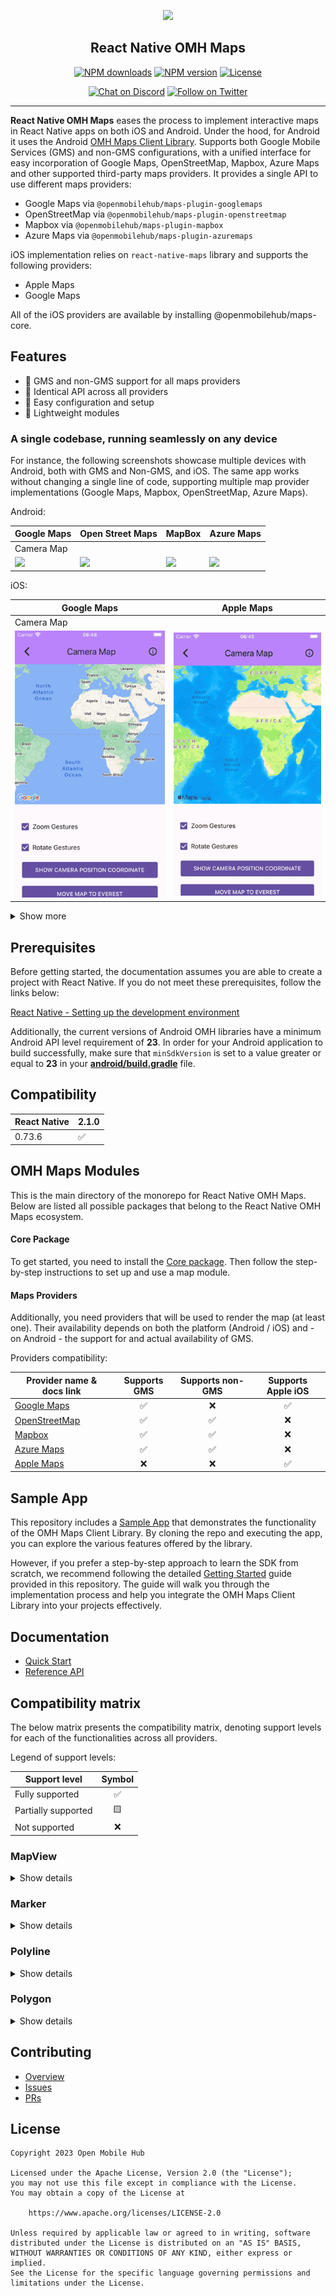 <p align="center">
  <a href="https://openmobilehub.org/">
    <img width="160px" src="https://openmobilehub.org/wp-content/uploads/sites/13/2024/06/OpenMobileHub-horizontal-color.svg"/><br/>
  </a>
  <h2 align="center">React Native OMH Maps</h2>
</p>

<p align="center">
  <a href="https://www.npmjs.com/package/@openmobilehub/maps-core"><img src="https://img.shields.io/npm/dm/@openmobilehub/maps-core.svg?style=flat" alt="NPM downloads"/></a>
  <a href="https://www.npmjs.com/package/@openmobilehub/maps-core"><img src="https://img.shields.io/npm/v/@openmobilehub/maps-core.svg?style=flat" alt="NPM version"/></a>
  <a href="/LICENSE"><img src="https://img.shields.io/npm/l/@openmobilehub/maps-core.svg?style=flat" alt="License"/></a>
</p>

<p align="center">
  <a href="https://discord.com/invite/yTAFKbeVMw"><img src="https://img.shields.io/discord/1115727214827278446.svg?style=flat&colorA=7289da&label=Chat%20on%20Discord" alt="Chat on Discord"/></a>
  <a href="https://twitter.com/openmobilehub"><img src="https://img.shields.io/twitter/follow/rnfirebase.svg?style=flat&colorA=1da1f2&colorB=&label=Follow%20on%20Twitter" alt="Follow on Twitter"/></a>
</p>

---

**React Native OMH Maps** eases the process to implement interactive maps in React Native apps on both iOS and Android. Under the hood, for Android it uses the Android [OMH Maps Client Library](https://github.com/openmobilehub/android-omh-maps). Supports both Google Mobile Services (GMS) and non-GMS configurations, with a unified interface for easy incorporation of Google Maps, OpenStreetMap, Mapbox, Azure Maps and other supported third-party maps providers. It provides a single API to use different maps providers:

- Google Maps via `@openmobilehub/maps-plugin-googlemaps`
- OpenStreetMap via `@openmobilehub/maps-plugin-openstreetmap`
- Mapbox via `@openmobilehub/maps-plugin-mapbox`
- Azure Maps via `@openmobilehub/maps-plugin-azuremaps`

iOS implementation relies on `react-native-maps` library and supports the following providers:
- Apple Maps
- Google Maps

All of the iOS providers are available by installing @openmobilehub/maps-core.

## Features

- 📱 GMS and non-GMS support for all maps providers
- 🔗 Identical API across all providers
- 🌱 Easy configuration and setup
- 💨 Lightweight modules

### A single codebase, running seamlessly on any device

For instance, the following screenshots showcase multiple devices with Android, both with GMS and Non-GMS, and iOS. The same app works without changing a single line of code, supporting multiple map provider implementations (Google Maps, Mapbox, OpenStreetMap, Azure Maps).

Android:

<div align="center">

| Google Maps                                                                                                        | Open Street Maps                                                                                                 | MapBox                                                                                                              | Azure Maps                                                                                                         |
|--------------------------------------------------------------------------------------------------------------------|------------------------------------------------------------------------------------------------------------------|---------------------------------------------------------------------------------------------------------------------|--------------------------------------------------------------------------------------------------------------------|
| Camera Map                                                                                                         |
| <img src="https://raw.githubusercontent.com/openmobilehub/omh-assets/main/react-native-omh-maps/demo/gmaps_1.gif" /> | <img src="https://raw.githubusercontent.com/openmobilehub/omh-assets/main/react-native-omh-maps/demo/osm_1.gif" /> | <img src="https://raw.githubusercontent.com/openmobilehub/omh-assets/main/react-native-omh-maps/demo/mapbox_1.gif" /> | <img src="https://raw.githubusercontent.com/openmobilehub/omh-assets/main/react-native-omh-maps/demo/azure_1.gif" /> |

</div>

iOS:

<div align="center">

| Google Maps                                                                                                            | Apple Maps                                                                                                         |
|------------------------------------------------------------------------------------------------------------------------|--------------------------------------------------------------------------------------------------------------------|
| Camera Map                                                                                                             |
| <img src="https://raw.githubusercontent.com/openmobilehub/omh-assets/main/react-native-omh-maps/demo/gmaps_ios_1.gif" /> | <img src="https://raw.githubusercontent.com/openmobilehub/omh-assets/main/react-native-omh-maps/demo/apple_1.gif" /> |

</div>

<details>
  <summary>Show more</summary>

Android:

<div align="center">

| Google Maps                                                                                                        | Open Street Maps                                                                                                 | MapBox                                                                                                              | Azure Maps                                                                                                         |
|--------------------------------------------------------------------------------------------------------------------|------------------------------------------------------------------------------------------------------------------|---------------------------------------------------------------------------------------------------------------------|--------------------------------------------------------------------------------------------------------------------|
| Location Sharing Map                                                                                               |
| <img src="https://raw.githubusercontent.com/openmobilehub/omh-assets/main/react-native-omh-maps/demo/gmaps_2.gif" /> | <img src="https://raw.githubusercontent.com/openmobilehub/omh-assets/main/react-native-omh-maps/demo/osm_2.gif" /> | <img src="https://raw.githubusercontent.com/openmobilehub/omh-assets/main/react-native-omh-maps/demo/mapbox_2.gif" /> | <img src="https://raw.githubusercontent.com/openmobilehub/omh-assets/main/react-native-omh-maps/demo/azure_2.gif" /> |
| Marker Map                                                                                                         |
| <img src="https://raw.githubusercontent.com/openmobilehub/omh-assets/main/react-native-omh-maps/demo/gmaps_3.gif" /> | <img src="https://raw.githubusercontent.com/openmobilehub/omh-assets/main/react-native-omh-maps/demo/osm_3.gif" /> | <img src="https://raw.githubusercontent.com/openmobilehub/omh-assets/main/react-native-omh-maps/demo/mapbox_3.gif" /> | <img src="https://raw.githubusercontent.com/openmobilehub/omh-assets/main/react-native-omh-maps/demo/azure_3.gif" /> |
| Info Windows Map                                                                                                   |
| <img src="https://raw.githubusercontent.com/openmobilehub/omh-assets/main/react-native-omh-maps/demo/gmaps_4.gif" /> | <img src="https://raw.githubusercontent.com/openmobilehub/omh-assets/main/react-native-omh-maps/demo/osm_4.gif" /> | <img src="https://raw.githubusercontent.com/openmobilehub/omh-assets/main/react-native-omh-maps/demo/mapbox_4.gif" /> | <img src="https://raw.githubusercontent.com/openmobilehub/omh-assets/main/react-native-omh-maps/demo/azure_4.gif" /> |
| Polyline Map                                                                                                       |
| <img src="https://raw.githubusercontent.com/openmobilehub/omh-assets/main/react-native-omh-maps/demo/gmaps_5.gif" /> | <img src="https://raw.githubusercontent.com/openmobilehub/omh-assets/main/react-native-omh-maps/demo/osm_5.gif" /> | <img src="https://raw.githubusercontent.com/openmobilehub/omh-assets/main/react-native-omh-maps/demo/mapbox_5.gif" /> | <img src="https://raw.githubusercontent.com/openmobilehub/omh-assets/main/react-native-omh-maps/demo/azure_5.gif" /> |
| Polygon Map                                                                                                        |
| <img src="https://raw.githubusercontent.com/openmobilehub/omh-assets/main/react-native-omh-maps/demo/gmaps_6.gif" /> | <img src="https://raw.githubusercontent.com/openmobilehub/omh-assets/main/react-native-omh-maps/demo/osm_6.gif" /> | <img src="https://raw.githubusercontent.com/openmobilehub/omh-assets/main/react-native-omh-maps/demo/mapbox_6.gif" /> | <img src="https://raw.githubusercontent.com/openmobilehub/omh-assets/main/react-native-omh-maps/demo/azure_6.gif" /> |
| Custom Styles Map                                                                                                  |
| <img src="https://raw.githubusercontent.com/openmobilehub/omh-assets/main/react-native-omh-maps/demo/gmaps_7.gif" /> | <img src="https://raw.githubusercontent.com/openmobilehub/omh-assets/main/react-native-omh-maps/demo/osm_7.png" /> | <img src="https://raw.githubusercontent.com/openmobilehub/omh-assets/main/react-native-omh-maps/demo/mapbox_7.gif" /> | <img src="https://raw.githubusercontent.com/openmobilehub/omh-assets/main/react-native-omh-maps/demo/azure_7.png" /> |

</div>


iOS:

<div align="center">

| Google Maps                                                                                                            | Apple Maps                                                                                                         |
|------------------------------------------------------------------------------------------------------------------------|--------------------------------------------------------------------------------------------------------------------|
| Location Sharing Map                                                                                                   |
| <img src="https://raw.githubusercontent.com/openmobilehub/omh-assets/main/react-native-omh-maps/demo/gmaps_ios_2.gif" /> | <img src="https://raw.githubusercontent.com/openmobilehub/omh-assets/main/react-native-omh-maps/demo/apple_2.gif" /> |
| Marker Map                                                                                                             |
| <img src="https://raw.githubusercontent.com/openmobilehub/omh-assets/main/react-native-omh-maps/demo/gmaps_ios_3.gif" /> | <img src="https://raw.githubusercontent.com/openmobilehub/omh-assets/main/react-native-omh-maps/demo/apple_3.gif" /> |
| Info Windows Map                                                                                                       |
| <img src="https://raw.githubusercontent.com/openmobilehub/omh-assets/main/react-native-omh-maps/demo/gmaps_ios_4.gif" /> | <img src="https://raw.githubusercontent.com/openmobilehub/omh-assets/main/react-native-omh-maps/demo/apple_4.gif" /> |
| Polyline Map                                                                                                           |
| <img src="https://raw.githubusercontent.com/openmobilehub/omh-assets/main/react-native-omh-maps/demo/gmaps_ios_5.gif" /> | <img src="https://raw.githubusercontent.com/openmobilehub/omh-assets/main/react-native-omh-maps/demo/apple_5.gif" /> |
| Polygon Map                                                                                                            |
| <img src="https://raw.githubusercontent.com/openmobilehub/omh-assets/main/react-native-omh-maps/demo/gmaps_ios_6.gif" /> | <img src="https://raw.githubusercontent.com/openmobilehub/omh-assets/main/react-native-omh-maps/demo/apple_6.gif" /> |
| Custom Styles Map                                                                                                      |
| <img src="https://raw.githubusercontent.com/openmobilehub/omh-assets/main/react-native-omh-maps/demo/gmaps_ios_7.gif" /> | <img src="https://raw.githubusercontent.com/openmobilehub/omh-assets/main/react-native-omh-maps/demo/apple_7.png" /> |

</div>

</details>

## Prerequisites

Before getting started, the documentation assumes you are able to create a project with React Native. If you do not meet these prerequisites, follow the links below:

[React Native - Setting up the development environment](https://reactnative.dev/docs/environment-setup)

Additionally, the current versions of Android OMH libraries have a minimum Android API level requirement of **23**. In order for your Android application to build successfully, make sure that `minSdkVersion` is set to a value greater or equal to **23** in your [**android/build.gradle**](https://github.com/openmobilehub/react-native-omh-maps/blob/main/apps/sample-app/android/build.gradle#L4) file.

## Compatibility

| React Native | 2.1.0 |
| ------------ | ----- |
| 0.73.6       | ✅    |

## OMH Maps Modules

This is the main directory of the monorepo for React Native OMH Maps. Below are listed all possible packages that belong to the React Native OMH Maps ecosystem.

#### Core Package
To get started, you need to install the [Core package](https://openmobilehub.github.io/react-native-omh-maps/docs/core). 
Then follow the step-by-step instructions to set up and use a map module.

#### Maps Providers
Additionally, you need providers that will be used to render the map (at least one). Their availability depends on both the platform (Android / iOS) and - on Android - the support for and actual availability of GMS.

Providers compatibility:

| Provider name & docs link                                                               | Supports GMS | Supports non-GMS | Supports Apple iOS |
| --------------------------------------------------------------------------------------- | :----------: | :--------------: | :----------------: |
| [Google Maps](https://openmobilehub.github.io/react-native-omh-maps/docs/googlemaps)      |      ✅      |        ❌        |         ✅         |
| [OpenStreetMap](https://openmobilehub.github.io/react-native-omh-maps/docs/openstreetmap) |      ✅      |        ✅        |         ❌         |
| [Mapbox](https://openmobilehub.github.io/react-native-omh-maps/docs/mapbox)               |      ✅      |        ✅        |         ❌         |
| [Azure Maps](https://openmobilehub.github.io/react-native-omh-maps/docs/azuremaps)        |      ✅      |        ✅        |         ❌         |
| [Apple Maps](https://openmobilehub.github.io/react-native-omh-maps/docs/apple)            |      ❌      |        ❌        |         ✅         |

## Sample App

This repository includes a [Sample App](https://openmobilehub.github.io/react-native-omh-maps/docs/sample-app) that demonstrates the functionality of the OMH Maps Client Library. By cloning the repo and executing the app, you can explore the various features offered by the library.

However, if you prefer a step-by-step approach to learn the SDK from scratch, we recommend following the detailed [Getting Started](https://openmobilehub.github.io/react-native-omh-maps/docs/getting-started) guide provided in this repository. The guide will walk you through the implementation process and help you integrate the OMH Maps Client Library into your projects effectively.

## Documentation

- [Quick Start](https://openmobilehub.github.io/react-native-omh-maps/docs/getting-started)
- [Reference API](https://openmobilehub.github.io/react-native-omh-maps/docs/api)

## Compatibility matrix

The below matrix presents the compatibility matrix, denoting support levels for each of the functionalities across all providers.

Legend of support levels:

| Support level       | Symbol |
| ------------------- | :----: |
| Fully supported     |   ✅   |
| Partially supported |   🟨   |
| Not supported       |   ❌   |

### MapView

<details>
  <summary>Show details</summary>

| Props               | Android GoogleMaps | Android OpenStreetMaps | Android Mapbox | Android AzureMaps | iOS GoogleMaps | iOS AppleMaps |
| ------------------- | :----------------: | :--------------------: | :------------: | :---------------: | :------------: | :-----------: |
| mapStyle            |         ✅         |           ❌           |       ✅       |        ❌         |       ✅       |      ❌       |
| rotateEnabled       |         ✅         |           ✅           |       ✅       |        ❌         |       ✅       |      ❌       |
| zoomEnabled         |         ✅         |           ✅           |       ✅       |        ✅         |       ✅       |      ✅       |
| myLocationEnabled   |         ✅         |           ✅           |       ✅       |        ✅         |       ✅       |      🟨       |
| onMapReady          |         ✅         |           ✅           |       ✅       |        ✅         |       ✅       |      ✅       |
| onMapLoaded         |         ✅         |           ✅           |       ✅       |        ✅         |       ✅       |      ❌       |
| onCameraIdle        |         ✅         |           ✅           |       ✅       |        ✅         |       ✅       |      ✅       |
| onMyLocationClicked |         ✅         |           ✅           |       ✅       |        ✅         |       ✅       |      ✅       |
| onCameraMoveStarted |         ✅         |           🟨           |       🟨       |        ✅         |       ✅       |      ✅       |

Comments for partially supported properties:
| Property | Comments |
| --------------------- | -------- |
| myLocationEnabled | On iOS Apple Maps provider, the property only controls the display of user's current location; on this provider, 'move to current location' button is not supported |
| onCameraMoveStarted | Described in the OMH Android SDK [Plugin OpenStreetMap documentation](https://openmobilehub.github.io/android-omh-maps/advanced-docs/plugin-openstreetmap/README/), [Plugin Mapbox documentation](https://openmobilehub.github.io/android-omh-maps/advanced-docs/plugin-mapbox/README/) for `setOnCameraMoveStartedListener` |

| Ref                 | Android GoogleMaps | Android OpenStreetMaps | Android Mapbox | Android AzureMaps | iOS GoogleMaps | iOS AppleMaps |
| ------------------- | :----------------: | :--------------------: | :------------: | :---------------: | :------------: | :-----------: |
| getCameraCoordinate |         ✅         |           ✅           |       ✅       |        ✅         |       ✅       |      ✅       |
| setCameraCoordinate |         ✅         |           ✅           |       ✅       |        ✅         |       ✅       |      ✅       |
| getProviderName     |         ✅         |           ✅           |       ✅       |        ✅         |       ✅       |      ✅       |
| takeSnapshot        |         ✅         |           ✅           |       ✅       |        ❌         |       ✅       |      ✅       |

</details>

### Marker

<details>
  <summary>Show details</summary>

| Props                 | Android GoogleMaps | Android OpenStreetMaps | Android Mapbox | Android AzureMaps | iOS GoogleMaps | iOS AppleMaps |
| --------------------- | :----------------: | :--------------------: | :------------: | :---------------: | :------------: | :-----------: |
| position              |         ✅         |           ✅           |       ✅       |        ✅         |       ✅       |      ✅       |
| title                 |         ✅         |           ✅           |       ✅       |        ✅         |       ✅       |      🟨       |
| clickable             |         ✅         |           ✅           |       ✅       |        ✅         |       ✅       |      🟨       |
| draggable             |         ✅         |           ✅           |       ✅       |        ❌         |       ✅       |      ✅       |
| anchor                |         ✅         |           ✅           |       🟨       |        🟨         |       ✅       |      ❌       |
| infoWindowAnchor      |         ✅         |           ✅           |       ✅       |        ✅         |       ✅       |      ❌       |
| alpha                 |         ✅         |           ✅           |       ✅       |        ✅         |       ✅       |      ❌       |
| snippet               |         ✅         |           ✅           |       ✅       |        ✅         |       ✅       |      🟨       |
| isVisible             |         ✅         |           ✅           |       ✅       |        ✅         |       ✅       |      ✅       |
| isFlat                |         ✅         |           ✅           |       ✅       |        ✅         |       ✅       |      ❌       |
| rotation              |         ✅         |           ✅           |       ✅       |        ✅         |       ✅       |      ❌       |
| backgroundColor       |         ✅         |           ❌           |       ✅       |        ✅         |       ✅       |      ✅       |
| markerZIndex          |         ✅         |           ❌           |       ❌       |        ❌         |       ✅       |      ✅       |
| icon                  |         ✅         |           ✅           |       ✅       |        ✅         |       ✅       |      ❌       |
| consumeMarkerClicks   |         ✅         |           ✅           |       ✅       |        ✅         |       ❌       |      ❌       |
| onPress               |         🟨         |           ✅           |       ✅       |        ✅         |       ✅       |      ✅       |
| onDragStart           |         ✅         |           ✅           |       ✅       |        ❌         |       ✅       |      ✅       |
| onDrag                |         ✅         |           ✅           |       ✅       |        ❌         |       ✅       |      ✅       |
| onDragEnd             |         ✅         |           ✅           |       ✅       |        ❌         |       ✅       |      ✅       |
| onInfoWindowPress     |         ✅         |           ✅           |       ✅       |        ✅         |       ❌       |      ✅       |
| onInfoWindowLongPress |         ✅         |           ✅           |       ✅       |        ✅         |       ❌       |      ❌       |
| onInfoWindowClose     |         🟨         |           ✅           |       ✅       |        ✅         |       ❌       |      ❌       |
| onInfoWindowOpen      |         🟨         |           ✅           |       ✅       |        ✅         |       ❌       |      ❌       |

Comments for partially supported properties:
| Property | Comments |
| --------------------- | -------- |
| anchor | On Mapbox and Azure Maps providers, values are discretized as described in - respectively - the OMH Android SDK [Plugin Mapbox documentation](https://openmobilehub.github.io/android-omh-maps/advanced-docs/plugin-mapbox/README/) and the OMH Android SDK [Plugin AzureMaps documentation](https://openmobilehub.github.io/android-omh-maps/advanced-docs/plugin-azuremaps/README/) for `anchor` |
| onPress | Described in the OMH Android SDK [Plugin GoogleMaps documentation](https://openmobilehub.github.io/android-omh-maps/advanced-docs/plugin-googlemaps/README/) for `setOnMarkerClickListener` |
| onInfoWindowClose, onInfoWindowOpen | Described in the OMH Android SDK [Plugin GoogleMaps documentation](https://openmobilehub.github.io/android-omh-maps/advanced-docs/plugin-googlemaps/README/) for `setOnInfoWindowOpenStatusChangeListener` |
| title, snippet | Described in OMH iOS [Plugin AppleMaps documentation](https://openmobilehub.github.io/react-native-omh-maps/docs/apple) for `title` and `snippet` |

| Ref            | Android GoogleMaps | Android OpenStreetMaps | Android Mapbox | Android AzureMaps | iOS GoogleMaps | iOS AppleMaps |
| -------------- | :----------------: | :--------------------: | :------------: | :---------------: | :------------: | :-----------: |
| showInfoWindow |         ✅         |           ✅           |       ✅       |        ✅         |       ✅       |      ✅       |
| hideInfoWindow |         ✅         |           ✅           |       ✅       |        ✅         |       ✅       |      ✅       |

For advanced usage of `OmhMarker`, see the [Advanced Usage](https://openmobilehub.github.io/react-native-omh-maps/docs/advanced-usage) section.

</details>

### Polyline

<details>
  <summary>Show details</summary>

| Props                 | Android GoogleMaps | Android OpenStreetMaps | Android Mapbox | Android AzureMaps | iOS GoogleMaps | iOS AppleMaps |
| --------------------- | :----------------: | :--------------------: | :------------: | :---------------: | :------------: | :-----------: |
| points                |         ✅         |           ✅           |       ✅       |        ✅         |       ✅       |      ✅       |
| clickable             |         ✅         |           ✅           |       ✅       |        ✅         |       ✅       |      ✅       |
| color                 |         ✅         |           ✅           |       ✅       |        ✅         |       ✅       |      ✅       |
| width                 |         ✅         |           ✅           |       ✅       |        ✅         |       ✅       |      ✅       |
| isVisible             |         ✅         |           ✅           |       ✅       |        ✅         |       ✅       |      ✅       |
| zIndex                |         ✅         |           ❌           |       ❌       |        ❌         |       ✅       |      ❌       |
| jointType             |         ✅         |           ❌           |       ✅       |        ✅         |       ❌       |      ✅       |
| pattern               |         ✅         |           ❌           |       ❌       |        🟨         |       ❌       |      🟨       |
| onPolylineClick       |         ✅         |           ✅           |       ✅       |        ✅         |       ✅       |      ✅       |
| consumePolylineClicks |         ✅         |           ✅           |       ✅       |        ✅         |       ✅       |      ✅       |
| spans                 |         ✅         |           ❌           |       ❌       |        ❌         |       ✅       |      ❌       |
| cap                   |         ✅         |           🟨           |       ✅       |        🟨         |       ❌       |      🟨       |
| startCap              |         ✅         |           ❌           |       ❌       |        ❌         |       ❌       |      ❌       |
| endCap                |         ✅         |           ❌           |       ❌       |        ❌         |       ❌       |      ❌       |

Comments for partially supported properties:
| Property | Comments |
| --------------------- | -------- |
| pattern | Described in the OMH Android SDK [Plugin AzureMaps documentation](https://openmobilehub.github.io/android-omh-maps/advanced-docs/plugin-azuremaps/README/) and OMH iOS [Plugin AppleMaps documentation](https://openmobilehub.github.io/react-native-omh-maps/docs/apple) for `pattern` |
| cap | Described in the OMH Android SDK [Plugin OpenStreetMap documentation](https://openmobilehub.github.io/android-omh-maps/advanced-docs/plugin-openstreetmap/README/), [Plugin AzureMaps documentation](https://openmobilehub.github.io/android-omh-maps/advanced-docs/plugin-azuremaps/README/) for `setCap` and OMH iOS [Plugin AppleMaps documentation](https://openmobilehub.github.io/react-native-omh-maps/docs/apple) for `cap` |

</details>

### Polygon

<details>
  <summary>Show details</summary>

| Props                | Android GoogleMaps | Android OpenStreetMaps | Android Mapbox | Android AzureMaps | iOS GoogleMaps | iOS AppleMaps |
| -------------------- | :----------------: | :--------------------: | :------------: | :---------------: | :------------: | :-----------: |
| outline              |         ✅         |           ✅           |       ✅       |        ✅         |       ✅       |      ✅       |
| clickable            |         ✅         |           ✅           |       ✅       |        ✅         |       ✅       |      ✅       |
| strokeColor          |         ✅         |           ✅           |       ✅       |        ✅         |       ✅       |      ✅       |
| fillColor            |         ✅         |           ✅           |       ✅       |        ✅         |       ✅       |      ✅       |
| holes                |         ✅         |           ✅           |       ✅       |        ✅         |       ✅       |      ❌       |
| strokeWidth          |         ✅         |           ✅           |       ✅       |        ✅         |       ✅       |      ✅       |
| isVisible            |         ✅         |           ✅           |       ✅       |        ✅         |       ✅       |      ✅       |
| zIndex               |         ✅         |           ❌           |       ❌       |        ❌         |       ✅       |      ❌       |
| strokeJointType      |         ✅         |           ❌           |       ✅       |        ✅         |       ❌       |      🟨       |
| strokePattern        |         ✅         |           ❌           |       ❌       |        🟨         |       ❌       |      🟨       |
| onPolygonClick       |         ✅         |           ✅           |       ✅       |        ✅         |       ✅       |      ✅       |
| consumePolygonClicks |         ✅         |           ✅           |       ✅       |        ✅         |       ✅       |      ✅       |

Comments for partially supported properties:
| Property | Comments |
| --------------------- | -------- |
| strokeJointType | Described in the OMH iOS [Plugin AppleMaps documentation](https://openmobilehub.github.io/react-native-omh-maps/docs/apple) for `strokeJointType` |
| strokePattern | Described in the OMH Android SDK [Plugin AzureMaps documentation](https://openmobilehub.github.io/android-omh-maps/advanced-docs/plugin-azuremaps/README/) and OMH iOS [Plugin AppleMaps documentation](https://openmobilehub.github.io/react-native-omh-maps/docs/apple) for `strokePattern` |

</details>

## Contributing

- [Overview](https://openmobilehub.github.io/react-native-omh-maps/docs/contributing)
- [Issues](https://github.com/openmobilehub/react-native-omh-maps/issues)
- [PRs](https://github.com/openmobilehub/react-native-omh-maps/pulls)

## License

```
Copyright 2023 Open Mobile Hub

Licensed under the Apache License, Version 2.0 (the "License");
you may not use this file except in compliance with the License.
You may obtain a copy of the License at

    https://www.apache.org/licenses/LICENSE-2.0

Unless required by applicable law or agreed to in writing, software
distributed under the License is distributed on an "AS IS" BASIS,
WITHOUT WARRANTIES OR CONDITIONS OF ANY KIND, either express or implied.
See the License for the specific language governing permissions and
limitations under the License.
```

